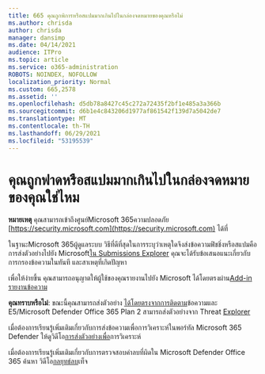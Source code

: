 ```yaml
---
title: 665 คุณถูกพิการหรือสแปมมากเกินไปในกล่องจดหมายของคุณหรือไม่
ms.author: chrisda
author: chrisda
manager: dansimp
ms.date: 04/14/2021
audience: ITPro
ms.topic: article
ms.service: o365-administration
ROBOTS: NOINDEX, NOFOLLOW
localization_priority: Normal
ms.custom: 665,2578
ms.assetid: ''
ms.openlocfilehash: d5db78a8427c45c272a72435f2bf1e485a3a366b
ms.sourcegitcommit: d6b1e4c843206d1977af861542f139d7a5042de7
ms.translationtype: MT
ms.contentlocale: th-TH
ms.lasthandoff: 06/29/2021
ms.locfileid: "53195539"
---
```

# <a name="are-you-receiving-too-much-phish-or-spam-in-your-mailbox"></a>คุณถูกฟาดหรือสแปมมากเกินไปในกล่องจดหมายของคุณใช่ไหม

**หมายเหตุ** คุณสามารถเข้าถึงศูนย์Microsoft 365ความปลอดภัย [https://security.microsoft.com](https://security.microsoft.com) ได้ที่

ในฐานะMicrosoft 365ผู้ดูแลระบบ วิธีที่ดีที่สุดในการระบุว่าเหตุใดจึงส่งข้อความฟิชชิ่งหรือสแปมคือ การส่งตัวอย่างไปยัง Microsoft[ใน Submissions Explorer](https://security.microsoft.com/reportsubmission) คุณจะได้รับข้อเสนอแนะเกี่ยวกับการกรองข้อความในทันที และสาเหตุที่เกิดปัญหา

เพื่อให้ง่ายขึ้น คุณสามารถอนุญาตให้ผู้ใช้ของคุณรายงานไปยัง Microsoft ได้โดยตรงผ่าน[Add-in รายงานข้อความ](https://appsource.microsoft.com/product/office/WA104381180?src=office&tab=Overview)

**คุณทราบหรือไม่**: ขณะนี้คุณสามารถส่งตัวอย่าง [ได้โดยตรงจากการติดตาม](https://security.microsoft.com/messagetrace)ข้อความและ E5/Microsoft Defender Office 365 Plan 2 สามารถส่งตัวอย่างจาก Threat [Explorer](/microsoft-365/security/office-365-security/threat-explorer)

เมื่อต้องการเรียนรู้เพิ่มเติมเกี่ยวกับการส่งข้อความเพื่อการวิเคราะห์ในพอร์ทัล Microsoft 365 Defender ให้ดูวิดีโอ[การส่งตัวอย่างเพื่อ](https://go.microsoft.com/fwlink/?linkid=2166435)การวิเคราะห์

เมื่อต้องการเรียนรู้เพิ่มเติมเกี่ยวกับการตรวจสอบค่าลบที่ผิดใน Microsoft Defender Office 365 ค้นหา วิดีโอ[กลยุทธ์ลบ](https://go.microsoft.com/fwlink/?linkid=2166434)เท็จ
